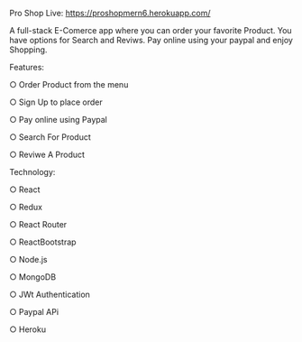 Pro Shop
Live: https://proshopmern6.herokuapp.com/

A full-stack E-Comerce app where you can order your favorite Product. You have options for Search and Reviws. Pay online using your paypal and enjoy Shopping.

Features:

 ○ Order Product from the menu

 ○ Sign Up to place order

 ○ Pay online using Paypal

 ○ Search For Product

 ○ Reviwe A Product

Technology:

○ React

○ Redux

○ React Router

○ ReactBootstrap

○ Node.js

○ MongoDB

○ JWt Authentication

○ Paypal APi

○ Heroku

